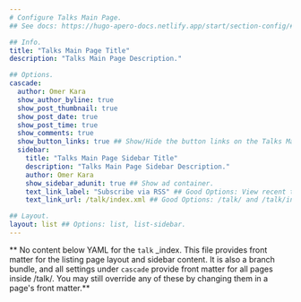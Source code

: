 ```yaml
---
# Configure Talks Main Page.
## See docs: https://hugo-apero-docs.netlify.app/start/section-config/#lists-of-pages

## Info.
title: "Talks Main Page Title"
description: "Talks Main Page Description."

## Options.
cascade:
  author: Omer Kara
  show_author_byline: true
  show_post_thumbnail: true
  show_post_date: true
  show_post_time: true
  show_comments: true
  show_button_links: true ## Show/Hide the button links on the Talks Main Page.
  sidebar:
    title: "Talks Main Page Sidebar Title"
    description: "Talks Main Page Sidebar Description."
    author: Omer Kara
    show_sidebar_adunit: true ## Show ad container.
    text_link_label: "Subscribe via RSS" ## Good Options: View recent talks and Subscribe via RSS.
    text_link_url: /talk/index.xml ## Good Options: /talk/ and /talk/index.xml.

## Layout.
layout: list ## Options: list, list-sidebar.
---
```


** No content below YAML for the `talk` _index. This file provides front matter for the listing page layout and sidebar content. It is also a branch bundle, and all settings under `cascade` provide front matter for all pages inside /talk/. You may still override any of these by changing them in a page's front matter.**
